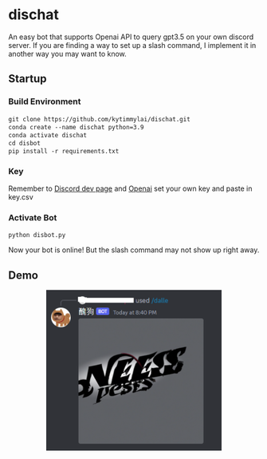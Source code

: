# dischat
An easy bot that supports Openai API to query gpt3.5 on your own discord server.
If you are finding a way to set up a slash command, I implement it in another way you may want to know.


## Startup

### Build Environment
```
git clone https://github.com/kytimmylai/dischat.git
conda create --name dischat python=3.9
conda activate dischat
cd disbot
pip install -r requirements.txt
```

### Key
Remember to [Discord dev page](https://discord.com/developers/applications) and [Openai](https://platform.openai.com/account/api-keys) set your own key and paste in key.csv

### Activate Bot
```
python disbot.py
```
Now your bot is online! But the slash command may not show up right away.

## Demo
<p align="center">
<img src="demo.png" width=70% height=70% 
class="center">
</p>